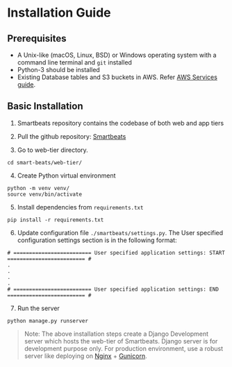 # Installation Guide

## Prerequisites
* A Unix-like (macOS, Linux, BSD) or Windows operating system with a command line terminal and `git` installed
* Python-3 should be installed
* Existing Database tables and S3 buckets in AWS. Refer [AWS Services guide](../../smart-beats/AWS_Services.md).

## Basic Installation
1. Smartbeats repository contains the codebase of both web and app tiers
   
2. Pull the github repository: [Smartbeats](https://github.com/ASUCICREPO/smart-beats)
   
3. Go to web-tier directory.
```
cd smart-beats/web-tier/
```

4. Create Python virtual environment
```
python -m venv venv/
source venv/bin/activate
```

5. Install dependencies from `requirements.txt`
```
pip install -r requirements.txt
```

6. Update configuration file `./smartbeats/settings.py`. The User specified configuration settings section is in the following format:
```
# ========================= User specified application settings: START ========================= #
.
.
.
.
# ========================= User specified application settings: END ========================= #
```

7. Run the server
```
python manage.py runserver
```

> Note: The above installation steps create a Django Development server which hosts the web-tier of Smartbeats. Django server is for development purpose only. For production environment, use a robust server like deploying on [Nginx](https://www.nginx.com/) + [Gunicorn](https://gunicorn.org/).

